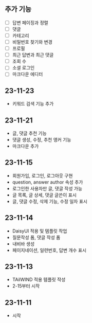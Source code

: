 ## 추가 기능
- [ ] 답변 페이징과 정렬
- [ ] 댓글
- [ ] 카테고리
- [ ] 비밀번호 찾기와 변경
- [ ] 프로필
- [ ] 최근 답변과 최근 댓글
- [ ] 조회 수
- [ ] 소셜 로그인 
- [ ] 마크다운 에디터

## 23-11-23
- 키워드 검색 기능 추가

## 23-11-21
- 글, 댓글 추천 기능
- 댓글 생성, 수정, 추천 앵커 기능
- 마크다운 추가

## 23-11-15
- 회원가입, 로그인, 로그아웃 구현
- question, answer author 속성 추가
- 로그인한 사용자만 글, 댓글 작성 가능
- 글 목록, 글 상세, 댓글 글쓴이 표시
- 글, 댓글 수정, 삭제 기능, 수정 일자 표시

## 23-11-14
- DaisyUI 적용 및 템플릿 작업
- 질문작성 폼, 댓글 작성 폼
- 내비바 생성
- 페이지네이션, 일련번호, 답변 개수 표시

## 23-11-13
- TAilWIND 적용 템플릿 작성
- 2-15부터 시작

## 23-11-11
- 시작